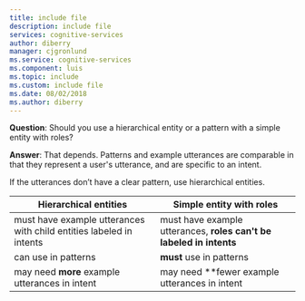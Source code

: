 ```yaml
---
title: include file
description: include file 
services: cognitive-services
author: diberry
manager: cjgronlund
ms.service: cognitive-services
ms.component: luis
ms.topic: include
ms.custom: include file
ms.date: 08/02/2018
ms.author: diberry
--- 
```


**Question**: Should you use a hierarchical entity or a pattern with a simple entity with roles? 

**Answer**: That depends. Patterns and example utterances are comparable in that they represent a user's utterance, and are specific to an intent.  

If the utterances don’t have a clear pattern, use hierarchical entities. 

|Hierarchical entities|Simple entity with roles|
|--|--|
|must have example utterances with child entities labeled in intents|must have example utterances, **roles can't be labeled in intents**|
|can use in patterns|**must** use in patterns|
|may need **more** example utterances in intent|may need **fewer example utterances in intent|